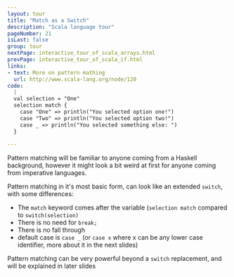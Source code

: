 ```yaml
---
layout: tour
title: "Match as a Switch"
description: "Scala language tour"
pageNumber: 21
isLast: false
group: tour
nextPage: interactive_tour_of_scala_arrays.html
prevPage: interactive_tour_of_scala_if.html
links:
- text: More on pattern mathing
  url: http://www.scala-lang.org/node/120
code:
  |
  val selection = "One"  
  selection match {  
    case "One" => println("You selected option one!")  
    case "Two" => println("You selected option two!")  
    case _ => println("You selected something else: ")  
  }  
  
---
```


Pattern matching will be familiar to anyone coming from a Haskell background, however it might look a bit weird at first for anyone coming from imperative languages. 

Pattern matching in it's most basic form, can look like an extended `switch`, with some differences:

- The `match` keyword comes after the variable (`selection match` compared to `switch(selection)`
- There is no need for `break;` 
- There is no fall through
- default case is `case _` (or `case x` where x can be any lower case identifier, more about it in the next slides)

Pattern matching can be very powerful beyond a `switch` replacement, and will be explained in later slides